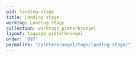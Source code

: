 ```yaml
---
pid: landing-stage
title: Landing stage
worktag: Landing stage
collection: worktags_pieterbruegel
layout: tagpage_pieterbruegel
order: '097'
permalink: "/pieterbruegel/tags/landing-stage/"
---
```

